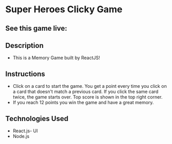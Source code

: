 # Super Heroes Clicky Game

## See this game live: 

## Description

* This is a Memory Game built by ReactJS!
 
## Instructions

* Click on a card to start the game. You get a point every time you click on a card that doesn't match
a previous card. If you click the same card twice, the game starts over. Top score is shown in the top right corner.
* If you reach 12 points you win the game and have a great memory.
## Technologies Used

* React.js- UI
* Node.js


